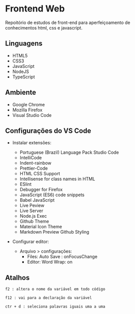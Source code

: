 # Frontend Web
Repoitório de estudos de front-end para aperfeiçoamento de conhecimentos  html, css e javascript.

## Linguagens
* HTML5
* CSS3
* JavaScript
* NodeJS
* TypeScript

## Ambiente

* Google Chrome
* Mozilla Firefox
* Visual Studio Code

## Configurações do VS Code

* Instalar extensões:

    * Portuguese (Brazil) Language Pack Studio Code
    * IntelliCode
    * Indent-rainbow
    * Prettier-Code
    * HTML CSS Support
    * Intellisense for class names in HTML
    * ESlint
    * Debugger for Firefox
    * JavaScript (ES6) code snippets
    * Babel JavaScript
    * Live Peview
    * Live Server
    * Node.js Exec
    * Github Theme
    * Material Icon Theme
    * Markdown Preview Github Styling

* Configurar editor:

    * Arquivo > configurações:
        * Files: Auto Save : onFocusChange
        * Editor: Word Wrap: on

## Atalhos

    
    f2 : altera o nome da variável em todo código

    f12 : vai para a declaração da variável

    ctr + d : seleciona palavras iguais uma a uma




